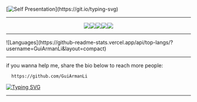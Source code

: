 [![Self Presentation](https://readme-typing-svg.herokuapp.com?font=Fira+Code&duration=2000&pause=2000&color=EFD81D&vCenter=true&width=510&lines=Sup%2C+I'm+Guilherme+Pessa;Can+see+more+about+me%3F+Explore+my+profile!)](https://git.io/typing-svg)
<hr>
<div>
  <a href="mailto:guilhermepessa@gmail.com?subject=Contato do GitHub"><img src="https://img.shields.io/badge/Gmail-D14836?style=for-the-badge&logo=gmail&logoColor=white"></a>
  <a href="https://www.linkedin.com/in/guilherme-santana-pessa-5a6a72170/"><img src="https://img.shields.io/badge/LinkedIn-0077B5?style=for-the-badge&logo=linkedin&logoColor=white"></a>
  <a href="https://api.whatsapp.com/send?phone=5511946867628"><img src="https://img.shields.io/badge/WhatsApp-25D366?style=for-the-badge&logo=whatsapp&logoColor=white"></a>
  <a href="https://www.instagram.com/guiarmanli/"><img src="https://img.shields.io/badge/Instagram-E4405F?style=for-the-badge&logo=instagram&logoColor=white"></a>
  <a href="https://open.spotify.com/playlist/73Gysjf4l548TnFtlf1xHp?si=bnVbSVNjS8WpsVDzZLfvUQ&utm_source=whatsapp"><img src="https://img.shields.io/badge/Spotify-1ED760?&style=for-the-badge&logo=spotify&logoColor=white"></a>
</div>
<hr>
<div>
  ![Languages](https://github-readme-stats.vercel.app/api/top-langs/?username=GuiArmanLi&layout=compact)
</div>
<hr>

if you wanna help me, share the bio below to reach more people:
```
  https://github.com/GuiArmanLi
```
[![Typing SVG](https://readme-typing-svg.demolab.com?font=Fira+Code&size=24&duration=2000&pause=3000&vCenter=true&width=1500&height=100&lines=A+vida+feliz+consiste+na+tranquilidade+da+mente+-+C%C3%ADcero;A+vida+n%C3%A3o+%C3%A9+um+problema+a+ser+resolvido%2C+mas+uma+realidade+a+ser+experimentada+-+Soren+Kierkegaard;O+mundo+%C3%A9+um+livro%2C+e+quem+fica+sentado+em+casa+l%C3%AA+somente+uma+p%C3%A1gina+-+Santo+Agostinho;Exige+muito+de+ti+e+espera+pouco+dos+outros.+Assim%2C+evitar%C3%A1s+muitos+aborrecimentos+-+Conf%C3%BAcio;Acredite+em+milagres%2C+mas+n%C3%A3o+dependa+deles+-+Immanuel+Kant;Existe+apenas+um+bem%2C+o+conhecimento%2C+e+um+mal%2C+a+ignor%C3%A2ncia+-+S%C3%B3crates;A+ess%C3%AAncia+do+conhecimento+consiste+em+aplic%C3%A1-lo%2C+uma+vez+possu%C3%ADdo+-+Conf%C3%BAcio;O+inferno+s%C3%A3o+os+outros+-+Jean-Paul+Sartre;N%C3%A3o+se+pode+pisar+duas+vezes+no+mesmo+rio+-+Her%C3%A1clito;As+leis+da+natureza+s%C3%A3o+apenas+os+pensamentos+matem%C3%A1ticos+de+Deus+-+Euclides+de+Alexandria)](https://git.io/typing-svg)
<hr>

<style>
  div {
    display:flex;
    justify-content: center;
  }
</style>

